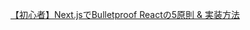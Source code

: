 [【初心者】Next.jsでBulletproof Reactの5原則 & 実装方法](https://tech-parrot.com/react/next-js-bulletproof-react/)
